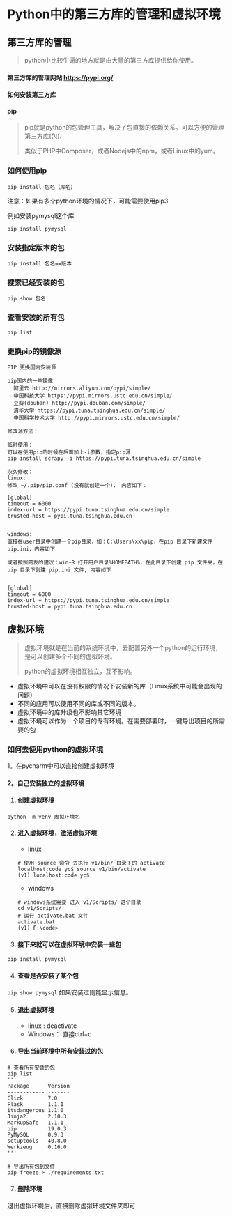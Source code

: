 # Python中的第三方库的管理和虚拟环境



## 第三方库的管理

> python中比较牛逼的地方就是由大量的第三方库提供给你使用。

#### 第三方库的管理网站 https://pypi.org/

#### 如何安装第三方库

####  pip

> pip就是python的包管理工具，解决了包直接的依赖关系。可以方便的管理第三方库(包).
>
> 类似于PHP中Composer，或者Nodejs中的npm，或者Linux中的yum。

### 如何使用pip

`pip install 包名（库名）`

注意：如果有多个python环境的情况下，可能需要使用pip3

例如安装pymysql这个库

`pip install pymysql`

### 安装指定版本的包

`pip install 包名==版本`

### 搜索已经安装的包

`pip show 包名`

### 查看安装的所有包

`pip list` 

### 更换pip的镜像源

```
PIP 更换国内安装源

pip国内的一些镜像
  阿里云 http://mirrors.aliyun.com/pypi/simple/ 
  中国科技大学 https://pypi.mirrors.ustc.edu.cn/simple/ 
  豆瓣(douban) http://pypi.douban.com/simple/ 
  清华大学 https://pypi.tuna.tsinghua.edu.cn/simple/ 
  中国科学技术大学 http://pypi.mirrors.ustc.edu.cn/simple/

修改源方法：

临时使用： 
可以在使用pip的时候在后面加上-i参数，指定pip源 
pip install scrapy -i https://pypi.tuna.tsinghua.edu.cn/simple

永久修改： 
linux: 
修改 ~/.pip/pip.conf (没有就创建一个)， 内容如下：

[global]
timeout = 6000
index-url = https://pypi.tuna.tsinghua.edu.cn/simple
trusted-host = pypi.tuna.tsinghua.edu.cn


windows: 
直接在user目录中创建一个pip目录，如：C:\Users\xx\pip，在pip 目录下新建文件pip.ini，内容如下

或者按照网友的建议：win+R 打开用户目录%HOMEPATH%，在此目录下创建 pip 文件夹，在 pip 目录下创建 pip.ini 文件, 内容如下

 
[global]
timeout = 6000
index-url = https://pypi.tuna.tsinghua.edu.cn/simple
trusted-host = pypi.tuna.tsinghua.edu.cn

```

## 虚拟环境

> 虚拟环境就是在当前的系统环境中，去配置另外一个python的运行环境，是可以创建多个不同的虚拟环境。
>
> python的虚拟环境相互独立，互不影响。

+ 虚拟环境中可以在没有权限的情况下安装新的库（Linux系统中可能会出现的问题）
+ 不同的应用可以使用不同的库或不同的版本。
+ 虚拟环境中的库升级也不影响其它环境
+ 虚拟环境可以作为一个项目的专有环境。在需要部署时，一键导出项目的所需要的包

### 如何去使用python的虚拟环境

1。在pycharm中可以直接创建虚拟环境

#### 2。自己安装独立的虚拟环境

1. #### 创建虚拟环境

`python -m venv 虚拟环境名`

2. #### 进入虚拟环境，激活虚拟环境

   + linux

   ```shell
   # 使用 source 命令 去执行 v1/bin/ 目录下的 activate
   localhost:code yc$ source v1/bin/activate
   (v1) localhost:code yc$ 
   ```

   + windows

   ```shell
   # windows系统需要 进入 v1/Scripts/ 这个目录
   cd v1/Scripts/ 
   # 运行 activate.bat 文件
   activate.bat
   (v1) F:\code>
   ```

3. #### 接下来就可以在虚拟环境中安装一些包

`pip install pymysql`

4. #### 查看是否安装了某个包

`pip show pymysql` 如果安装过则能显示信息。

5. #### 退出虚拟环境

   + linux :  deactivate
   + Windows： 直接ctrl+c

6. #### 导出当前环境中所有安装过的包

```shell
# 查看所有安装的包
pip list
'''
Package      Version
------------ -------
Click        7.0    
Flask        1.1.1  
itsdangerous 1.1.0  
Jinja2       2.10.3 
MarkupSafe   1.1.1  
pip          19.0.3 
PyMySQL      0.9.3  
setuptools   40.8.0 
Werkzeug     0.16.0 
'''

# 导出所有包到文件
pip freeze > ./requirements.txt
```

7. #### 删除环境

退出虚拟环境后，直接删除虚拟环境文件夹即可



